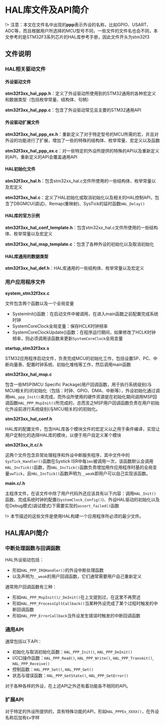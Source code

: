 # HAL库文件及API简介

!> 注意：本文在文件名中出现的**ppp**表示外设的名称，比如GPIO、USART、ADC等，而且根据用户所选择的MCU型号不同，一些文件的文件名也会不同，本文参考的是STM32F3系列芯片的HAL库参考手册，因此文件开头为stm32f3

## 文件说明

### HAL相关驱动文件

#### 外设驱动文件

**stm32f3xx_hal_ppp.h**：定义了外设驱动所使用到的STM32通用的各种宏定义和数据类型（包括枚举常量、结构体、句柄）

**stm32f3xx_hal_ppp.c**：包含了外设驱动常见且主要的STM32通用API

#### 外设驱动扩展文件

**stm32f3xx_hal_ppp_ex.h**：重新定义了对于特定型号的MCU所需的宏，并且对外设的功能进行了扩展，增加了一些的特殊的结构体、枚举常量、宏定义以及函数

**stm32f3xx_hal_ppp_ex.c**：对一些特定的外设所提供的特殊的API以及重新定义的API，重新定义的API会覆盖通用API

#### HAL初始化文件

**stm32f3xx_hal.h**：包含stm32xx_hal.c文件所使用的一些结构体、枚举常量以及宏定义

**stm32f3xx_hal.c**：定义了HAL初始化或取消初始化以及相关的HAL控制API，包含了DBGMCU(调试)、Remap(重映射)、SysTick的延时函数`HAL_Delay()`

#### HAL库的官方示例

**stm32f3xx_hal_conf_template.h**：包含stm32xx_hal.c文件所使用的一些结构体、枚举常量以及宏定义

**stm32f3xx_hal_msp_template.c**：包含了各种外设的初始化以及取消初始化

#### HAL库通用的数据类型

**stm32f3xx_hal_def.h**：HAL库通用的一些结构体、枚举常量以及宏定义


### 用户应用程序文件

**system_stm32f3xx.c**

文件包含两个函数以及一个全局变量

+ SystemInit()函数：在启动文件中被调用，在进入main函数之前配置完成系统时钟
+ SystemCoreClock全局变量：保存HCLK时钟频率
+ SystemCoreClockUpdate()函数：在程序运行期间，如果修改了HCLK时钟频率，则必须调用该函数来更新`SystemCoreClock`全局变量

**startup_stm32f3xx.s**

STM32应用程序启动文件，负责完成MCU的初始化工作，包括设置SP、PC、中断向量表、配置时钟系统、初始化堆栈等工作，然后调用main函数

**stm32f3xx_hal_msp.c**

包含一些MSP(MCU Specific Package)用户回调函数，用于执行系统级别(与MCU相关的)的初始化（包括：时钟、GPIO、DMA、中断等），外设初始化通过调用`HAL_ppp_Init()`来完成，而外设所使用的硬件资源是在初始化期间调用MSP回调函数`HAL_PPP_MspInit()`所完成的，总而言之MSP用户回调函数负责在用户初始化外设前进行系统级别(与MCU相关的)的初始化。

**stm32f3xx_hal_conf.h**

HAL库的配置文件，包含HAL库各个模块文件的宏定义以之用于条件编译，实现让用户定制化的选择HAL库的模块，以便于用户自定义某个模块

**stm32f3xx_it.c/.h**

这两个文件包含异常处理程序和外设中断服务程序，其中文件中的`SysTick_Handler()`函数在Systick ISR中每`1ms`被调用一次，该函数默认会调用`HAL_IncTick()`函数，而`HAL_IncTick()`函数负责增加用作应用程序时基的全局变量`uwTick`，且`HAL_IncTick()`函数声明为`__weak`即用户可以自己实现该函数。

**main.c/.h**

主程序文件，在该文件中除了用户代码外还应该具有以下内容：调用`HAL_Init()`函数、完成系统时钟的配置(`SystemClock_Config()`)、外设HAL驱动的初始化以及在Debug模式(调试模式)下需要实现的`assert_failed()`函数

!> 本节描述的这些文件是使用HAL构建一个应用程序所必须的最少文件。


## HAL库API简介

### 中断处理函数与回调函数

HAL外设驱动包括：

+ 形如`HAL_PPP_IRQHandler()`的外设中断处理函数
+ 以及声明为`__weak`的用户回调函数，它们通常需要用户自己重新定义

通常用户回调函数有三种：

+ 形如`HAL_PPP_MspInit()/_DeInit()`在上文提到过，在这里不再赘述
+ 形如`HAL_PPP_ProcessCpltCallback()`当某种外设完成了某个过程时触发的中断回调函数
+ 形如`HAL_PPP_ErrorCallback`当外设发生错误时触发的中断回调函数

### 通用API

通常包括以下API：

+ 初始化与取消初始化函数：`HAL_PPP_Init()`, `HAL_PPP_DeInit()`
+ I/O口操作函数：`HAL_PPP_Read()`, `HAL_PPP_Write()`, `HAL_PPP_Transmit()`, `HAL_PPP_Receive()`
+ 控制函数：`HAL_PPP_Set()`, `HAL_PPP_Get()`
+ 状态与错误函数：`HAL_PPP_GetState()`, `HAL_PPP_GetError()`

对于各种各样的外设，在上述API之外还有着功能各不相同的API。

### 扩展API

对于特定的外设所提供的，具有特殊功能的API，形如`HAL_PPPEx_XXXX()`，在外设名称后加有`Ex`字样

